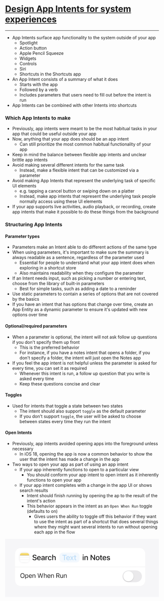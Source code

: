 # [**Design App Intents for system experiences**](https://developer.apple.com/videos/play/wwdc2024/10176/)

---

* App Intents surface app functionality to the system outside of your app
    * Spotlight
    * Action button
    * Apple Pencil Squeeze
    * Widgets
    * Controls
    * Siri
    * Shortcuts in the Shortcuts app
* An App Intent consists of a summary of what it does
    * Starts with the app
    * Followed by a verb
    * Includes parameters that users need to fill out before the intent is run
* App Intents can be combined with other Intents into shortcuts

### **Which App Intents to make**

* Previously, app intents were meant to be the most habitual tasks in your app that could be useful outside your app
* Now, anything that your app does should be an app intent
    * Can still prioritize the most common habitual functionality of your app
* Keep in mind the balance between flexible app intents and unclear brittle app intents
* Avoid making several different intents for the same task
    * Instead, make a flexible intent that can be customized via a parameter
* Avoid making App Intents that represent the underlying task of specific UI elements
    * e.g. tapping a cancel button or swiping down on a platter
    * Instead, make app intents that represent the underlying task people normally access using these UI elements
* If your app supports live activities, audio playback, or recording, create app intents that make it possible to do these things from the background

### **Structuring App Intents**

#### Parameter types

* Parameters make an Intent able to do different actions of the same type
* When using parameters, it's important to make sure the summary is always readable as a sentence, regardless of the parameter used
    * Essential for people to understand what your app intent does when exploring in a shortcut store
    * Also maintains readability when they configure the parameter
* If an Intent needs input, such as picking a number or entering text, choose from the library of built-in parameters
    * Best for simple tasks, such as adding a date to a reminder
* Use static parameters to contain a series of options that are not covered by the basics
* If you have an intent that has options that change over time, create an App Entity as a dynamic parameter to ensure it's updated with new options over time

#### Optional/required parameters

* When a parameter is optional, the intent will not ask follow up questions if you don't specify them up front
    * This is the preferred behavior
    * For instance, if you have a notes intent that opens a folder, if you don't specify a folder, the intent will just open the Notes app
* If you feel the app intent is not helpful unless the parameter is asked for every time, you can set it as required
    * Whenever this intent is run, a follow up question that you write is asked every time
    * Keep these questions concise and clear

#### Toggles

* Used for intents that toggle a state between two states
    * The intent should also support `toggle` as the default parameter
    * If you don't support `toggle`, the user will be asked to choose between states every time they run the intent

#### Open Intents

* Previously, app intents avoided opening apps into the foreground unless necessary
    * In iOS 18, opening the app is now a common behavior to show the user that the intent has made a change in the app
* Two ways to open your app as part of using an app intent
    * If your app inherently functions to open to a particular view
        * You should conform your app intent to open intent as it inherently functions to open your app
    * If your app intent completes with a change in the app UI or shows search results
        * Intent should finish running by opening the ap to the result of the intent's action
        * This behavior appears in the intent as an `Open When Run` toggle (defaults to on)
            * Gives users the ability to toggle off this behavior if they want to use the intent as part of a shortcut that does several things where they might want several intents to run without opening each app in the flow

![Open When Run](images/system_intents/open.png)
